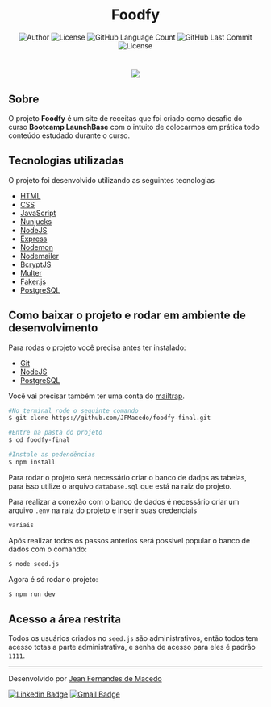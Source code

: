 <h1 align="center">
	Foodfy
</h1>

<p align="center">
	<img alt="Author" src="https://img.shields.io/badge/Author-Jean%20Fernandes%20de%20Macedo-6558c3?style=plastic" />
	<img alt="License" src="https://img.shields.io/badge/license-MIT-6558C3?style=plastic" />
	<img alt="GitHub Language Count" src="https://img.shields.io/github/languages/count/JFMacedo/foodfy-final?color=6558C3&style=plastic" />
	<img alt="GitHub Last Commit" src="https://img.shields.io/github/last-commit/JFMacedo/foodfy-final?color=6558C3&style=plastic" />
	<img alt="License" src="https://img.shields.io/badge/status-Conclu%C3%ADdo-6558C3?style=plastic" />
</p>

<h1 align="center">
	<img src="https://media.giphy.com/media/qcbj4sknTnznwHbWCk/giphy.gif" />
</h1>

## Sobre

O projeto **Foodfy** é um site de receitas que foi criado como desafio do curso **Bootcamp LaunchBase** com o intuito de colocarmos em prática todo conteúdo estudado durante o curso.

## Tecnologias utilizadas

O projeto foi desenvolvido utilizando as seguintes tecnologias

- [HTML](https://developer.mozilla.org/pt-BR/docs/Web/HTML)
- [CSS](https://developer.mozilla.org/pt-BR/docs/Web/CSS)
- [JavaScript](https://developer.mozilla.org/pt-BR/docs/Web/JavaScript)
- [Nunjucks](https://mozilla.github.io/nunjucks/)
- [NodeJS](https://nodejs.org/pt-br/)
- [Express](https://expressjs.com/pt-br/)
- [Nodemon](https://nodemon.io/)
- [Nodemailer](https://nodemailer.com/about/)
- [BcryptJS](https://github.com/dcodeIO/bcrypt.js)
- [Multer](https://github.com/expressjs/multer)
- [Faker.js](https://github.com/Marak/Faker.js)
- [PostgreSQL](https://www.postgresql.org/)

## Como baixar o projeto e rodar em ambiente de desenvolvimento

Para rodas o projeto você precisa antes ter instalado:
- [Git](https://git-scm.com/)
- [NodeJS](https://nodejs.org/pt-br/)
- [PostgreSQL](https://www.postgresql.org/)

Você vai precisar também ter uma conta do [mailtrap](https://mailtrap.io/).

```zsh
#No terminal rode o seguinte comando
$ git clone https://github.com/JFMacedo/foodfy-final.git

#Entre na pasta do projeto
$ cd foodfy-final

#Instale as pedendências
$ npm install
```

Para rodar o projeto será necessário criar o banco de dadps as tabelas, para isso utilize o arquivo `database.sql` que está na raiz do projeto.

Para realizar a conexão com o banco de dados é necessário criar um arquivo `.env` na raiz do projeto e inserir suas credenciais
```zsh
variais
```

Após realizar todos os passos anterios será possivel popular o banco de dados com o comando:
```zsh
$ node seed.js
```

Agora é só rodar o projeto:
```zsh
$ npm run dev
```

## Acesso a área restrita

Todos os usuários criados no `seed.js` são administrativos, então todos tem acesso totas a parte administrativa, e senha de acesso para eles é padrão `1111`.

---

Desenvolvido por [Jean Fernandes de Macedo](https://github.com/JFMcacedo)

[![Linkedin Badge](https://img.shields.io/badge/-Jean%20Fernandes%20de%20Macedo-0077B5?style=plastic&logo=Linkedin&link=https://www.linkedin.com/in/jean-fernandes-de-macedo-b843a3194/)](https://www.linkedin.com/in/jean-fernandes-de-macedo-b843a3194/) 
[![Gmail Badge](https://img.shields.io/badge/-jfmacedo91@gmail.com-c14438?style=plastic&logo=Gmail&logoColor=white&link=mailto:jfmacedo91@gmail.com)](mailto:jfmacedo91@gmail.com)